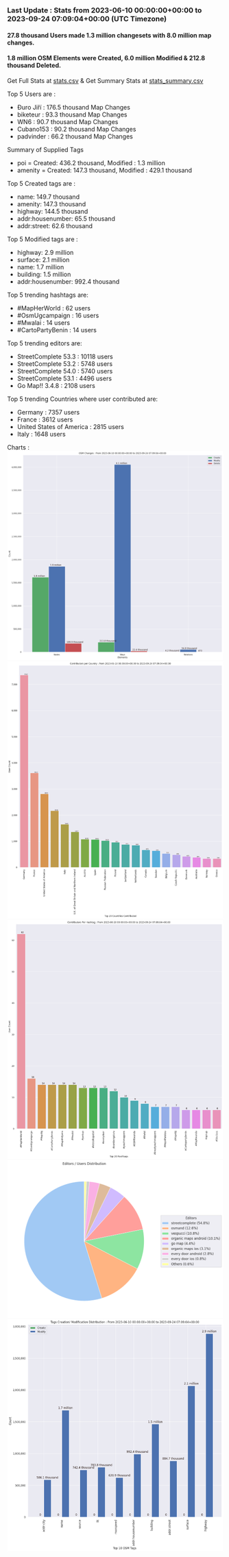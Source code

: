 ### Last Update : Stats from 2023-06-10 00:00:00+00:00 to 2023-09-24 07:09:04+00:00 (UTC Timezone)

#### 27.8 thousand Users made 1.3 million changesets with 8.0 million map changes.
#### 1.8 million OSM Elements were Created, 6.0 million Modified & 212.8 thousand Deleted.
Get Full Stats at [stats.csv](/stats/fieldmappers/Daily/stats.csv)
 & Get Summary Stats at [stats_summary.csv](/stats/fieldmappers/Daily/stats_summary.csv)

Top 5 Users are : 
- Đuro Jiří : 176.5 thousand Map Changes
- biketeur : 93.3 thousand Map Changes
- WN6 : 90.7 thousand Map Changes
- Cubano153 : 90.2 thousand Map Changes
- padvinder : 66.2 thousand Map Changes

Summary of Supplied Tags
- poi = Created: 436.2 thousand, Modified : 1.3 million
- amenity = Created: 147.3 thousand, Modified : 429.1 thousand


Top 5 Created tags are :
- name: 149.7 thousand
- amenity: 147.3 thousand
- highway: 144.5 thousand
- addr:housenumber: 65.5 thousand
- addr:street: 62.6 thousand


Top 5 Modified tags are :
- highway: 2.9 million
- surface: 2.1 million
- name: 1.7 million
- building: 1.5 million
- addr:housenumber: 992.4 thousand


Top 5 trending hashtags are:
- #MapHerWorld : 62 users
- #OsmUgcampaign : 16 users
- #Mwalai : 14 users
- #CartoPartyBenin : 14 users


Top 5 trending editors are:
- StreetComplete 53.3 : 10118 users
- StreetComplete 53.2 : 5748 users
- StreetComplete 54.0 : 5740 users
- StreetComplete 53.1 : 4496 users
- Go Map!! 3.4.8 : 2108 users


Top 5 trending Countries where user contributed are:
- Germany : 7357 users
- France : 3612 users
- United States of America : 2815 users
- Italy : 1648 users


 Charts : 
![Alt text](./stats_osm_changes.png) 
![Alt text](./stats_users_per_country.png) 
![Alt text](./stats_users_per_hashtag.png) 
![Alt text](./stats_editors_pie_chart.png) 
![Alt text](./stats_tags.png) 
